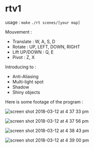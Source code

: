 # rtv1

usage : `make`
`./rt scenes/[your map]`

Mouvement :<br />
- Translate : W, A, S, D<br />
- Rotate : UP, LEFT, DOWN, RIGHT<br />
- Lift UP/DOWN : Q, E<br />
- Pivot : Z, X<br />
			
Introducing to :
- Anti-Aliasing
- Multi-light spot
- Shadow
- Shiny objects

Here is some footage of the program :<br />

![screen shot 2018-03-12 at 4 37 33 pm](https://user-images.githubusercontent.com/27351943/37294051-49b59726-2615-11e8-821a-c853453061fb.png)

![screen shot 2018-03-12 at 4 37 56 pm](https://user-images.githubusercontent.com/27351943/37294052-49ce4e38-2615-11e8-8939-6b1e8890f371.png)

![screen shot 2018-03-12 at 4 38 43 pm](https://user-images.githubusercontent.com/27351943/37294054-49e35fda-2615-11e8-9b7a-70230615fa2a.png)

![screen shot 2018-03-12 at 4 39 00 pm](https://user-images.githubusercontent.com/27351943/37294055-49fe192e-2615-11e8-841c-2d179a62b33b.png)
